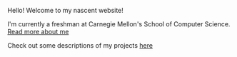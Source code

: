Hello! Welcome to my nascent website!

I'm currently a freshman at Carnegie Mellon's School of Computer Science. [Read more about me](about.md)

Check out some descriptions of my projects [here](projects.md)
